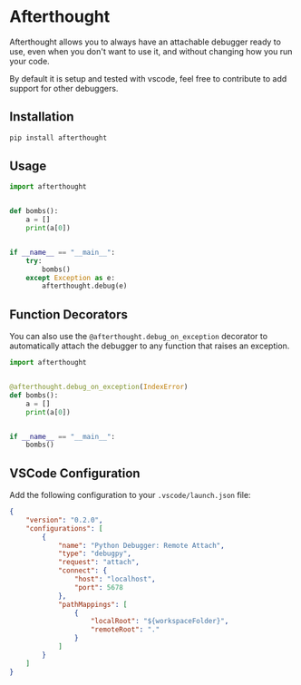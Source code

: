 # Afterthought

Afterthought allows you to always have an attachable debugger ready to use, even when you don't want to use it, and without changing how you run your code.

By default it is setup and tested with vscode, feel free to contribute to add support for other debuggers.

## Installation

```bash
pip install afterthought
```

## Usage

```python
import afterthought


def bombs():
    a = []
    print(a[0])


if __name__ == "__main__":
    try:
        bombs()
    except Exception as e:
        afterthought.debug(e)

```


## Function Decorators

You can also use the `@afterthought.debug_on_exception` decorator to automatically attach the debugger to any function that raises an exception.

```python
import afterthought


@afterthought.debug_on_exception(IndexError)
def bombs():
    a = []
    print(a[0])


if __name__ == "__main__":
    bombs()
```

## VSCode Configuration

Add the following configuration to your `.vscode/launch.json` file:

```json
{
    "version": "0.2.0",
    "configurations": [
        {
            "name": "Python Debugger: Remote Attach",
            "type": "debugpy",
            "request": "attach",
            "connect": {
                "host": "localhost",
                "port": 5678
            },
            "pathMappings": [
                {
                    "localRoot": "${workspaceFolder}",
                    "remoteRoot": "."
                }
            ]
        }
    ]
}
```

